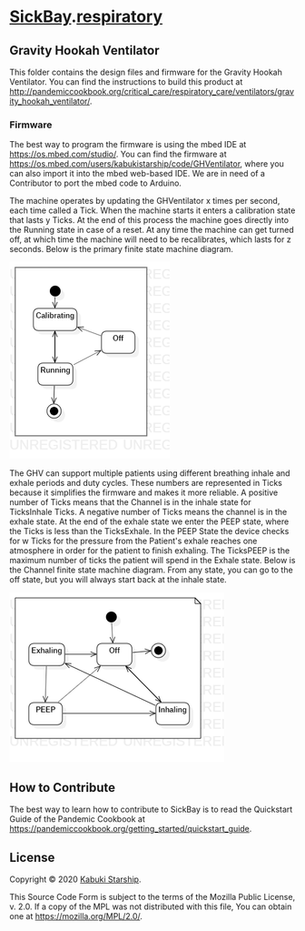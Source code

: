 # [SickBay](../../).[respiratory](../)

## Gravity Hookah Ventilator

This folder contains the design files and firmware for the Gravity Hookah Ventilator. You can find the instructions to build this product at <http://pandemiccookbook.org/critical_care/respiratory_care/ventilators/gravity_hookah_ventilator/>.

### Firmware

The best way to program the firmware is using the mbed IDE at <https://os.mbed.com/studio/>. You can find the firmware at <https://os.mbed.com/users/kabukistarship/code/GHVentilator>, where you can also import it into the mbed web-based IDE. We are in need of a Contributor to port the mbed code to Arduino.

The machine operates by updating the GHVentilator x times per second, each time called a Tick. When the machine starts it enters a calibration state that lasts y Ticks. At the end of this process the machine goes directly into the Running state in case of a reset. At any time the machine can get turned off, at which time the machine will need to be recalibrates, which lasts for z seconds. Below is the primary finite state machine diagram.

![Gravity Hookah Ventilator firmware Finite State Machine Diagram.](GHVentilatorStates.png)

The GHV can support multiple patients using different breathing inhale and exhale periods and duty cycles. These numbers are represented in Ticks because it simplifies the firmware and makes it more reliable. A positive number of Ticks means that the Channel is in the inhale state for TicksInhale Ticks. A negative number of Ticks means the channel is in the exhale state. At the end of the exhale state we enter the PEEP state, where the Ticks is less than the TicksExhale. In the PEEP State the device checks for w Ticks for the pressure from the Patient's exhale reaches one atmosphere in order for the patient to finish exhaling. The TicksPEEP is the maximum number of ticks the patient will spend in the Exhale state. Below is the Channel finite state machine diagram. From any state, you can go to the off state, but you will always start back at the inhale state.

![Gravity Hookah Ventilator Channel firmware Finite State Machine Diagram.](GHVentilatorChannelStates.png)

## How to Contribute

The best way to learn how to contribute to SickBay is to read the Quickstart Guide of the Pandemic Cookbook at <https://pandemiccookbook.org/getting_started/quickstart_guide>.

## License

Copyright © 2020 [Kabuki Starship](https://kabukistarship.com).

This Source Code Form is subject to the terms of the Mozilla Public License, v. 2.0. If a copy of the MPL was not distributed with this file, You can obtain one at <https://mozilla.org/MPL/2.0/>.
